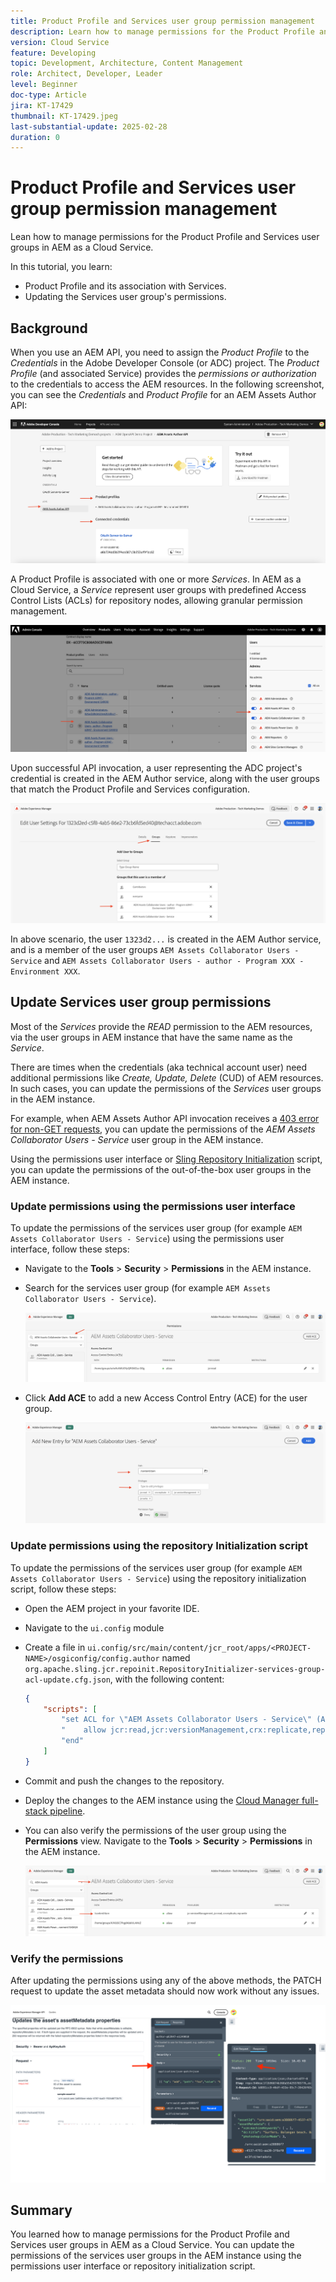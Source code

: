 ```yaml
---
title: Product Profile and Services user group permission management
description: Learn how to manage permissions for the Product Profile and Services user groups in AEM as a Cloud Service.
version: Cloud Service
feature: Developing
topic: Development, Architecture, Content Management
role: Architect, Developer, Leader
level: Beginner
doc-type: Article
jira: KT-17429
thumbnail: KT-17429.jpeg
last-substantial-update: 2025-02-28
duration: 0
---
```


# Product Profile and Services user group permission management

Lean how to manage permissions for the Product Profile and Services user groups in AEM as a Cloud Service.

In this tutorial, you learn:

- Product Profile and its association with Services.
- Updating the Services user group's permissions.

## Background

When you use an AEM API, you need to assign the _Product Profile_ to the _Credentials_ in the Adobe Developer Console (or ADC) project. The _Product Profile_ (and associated Service) provides the _permissions or authorization_ to the credentials to access the AEM resources. In the following screenshot, you can see the _Credentials_ and _Product Profile_ for an AEM Assets Author API:

![Credentials and Product Profile](../assets/how-to/API-Credentials-Product-Profile.png)

A Product Profile is associated with one or more _Services_. In AEM as a Cloud Service, a _Service_ represent user groups with predefined Access Control Lists (ACLs) for repository nodes, allowing granular permission management.

![Technical Account User Product Profile](../assets/s2s/technical-account-user-product-profile.png)

Upon successful API invocation, a user representing the ADC project's credential is created in the AEM Author service, along with the user groups that match the Product Profile and Services configuration. 

![Technical Account User Membership](../assets/s2s/technical-account-user-membership.png)

In above scenario, the user `1323d2...` is created in the AEM Author service, and is a member of the user groups `AEM Assets Collaborator Users - Service` and `AEM Assets Collaborator Users - author - Program XXX - Environment XXX`.

## Update Services user group permissions

Most of the _Services_ provide the _READ_ permission to the AEM resources, via the user groups in AEM instance that have the same name as the _Service_.

There are times when the credentials (aka technical account user) need additional permissions like _Create, Update, Delete_ (CUD) of AEM resources. In such cases, you can update the permissions of the _Services_ user groups in the AEM instance.

For example, when AEM Assets Author API invocation receives a [403 error for non-GET requests](../use-cases/invoke-api-using-oauth-s2s.md#403-error-for-non-get-requests), you can update the permissions of the _AEM Assets Collaborator Users - Service_ user group in the AEM instance. 

Using the permissions user interface or [Sling Repository Initialization](https://sling.apache.org/documentation/bundles/repository-initialization.html) script, you can update the permissions of the out-of-the-box user groups in the AEM instance.

### Update permissions using the permissions user interface

To update the permissions of the services user group (for example `AEM Assets Collaborator Users - Service`) using the permissions user interface, follow these steps:

- Navigate to the **Tools** > **Security** > **Permissions** in the AEM instance.

- Search for the services user group (for example `AEM Assets Collaborator Users - Service`).

    ![Search user group](../assets/how-to/search-user-group.png)

- Click **Add ACE** to add a new Access Control Entry (ACE) for the user group.

    ![Add ACE](../assets/how-to/add-ace.png)

### Update permissions using the repository Initialization script

To update the permissions of the services user group (for example `AEM Assets Collaborator Users - Service`) using the repository initialization script, follow these steps:

- Open the AEM project in your favorite IDE.

- Navigate to the `ui.config` module 

- Create a file in `ui.config/src/main/content/jcr_root/apps/<PROJECT-NAME>/osgiconfig/config.author` named `org.apache.sling.jcr.repoinit.RepositoryInitializer-services-group-acl-update.cfg.json`, with the following content:

    ```json
    {
        "scripts": [
            "set ACL for \"AEM Assets Collaborator Users - Service\" (ACLOptions=ignoreMissingPrincipal)",
            "    allow jcr:read,jcr:versionManagement,crx:replicate,rep:write on /content/dam",
            "end"
        ]
    }
    ```

- Commit and push the changes to the repository.

- Deploy the changes to the AEM instance using the [Cloud Manager full-stack pipeline](https://experienceleague.adobe.com/en/docs/experience-manager-cloud-service/content/implementing/using-cloud-manager/cicd-pipelines/introduction-ci-cd-pipelines#full-stack-pipeline).

- You can also verify the permissions of the user group using the **Permissions** view. Navigate to the **Tools** > **Security** > **Permissions** in the AEM instance.

    ![Permissions view](../assets/how-to/permissions-view.png)

### Verify the permissions

After updating the permissions using any of the above methods, the PATCH request to update the asset metadata should now work without any issues.

![PATCH Request](../assets/how-to/patch-request.png)

## Summary

You learned how to manage permissions for the Product Profile and Services user groups in AEM as a Cloud Service. You can update the permissions of the services user groups in the AEM instance using the permissions user interface or repository initialization script.
